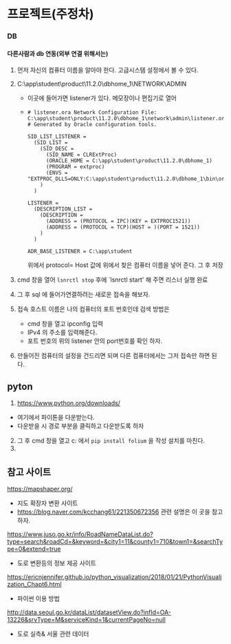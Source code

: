 # 프로젝트(주정차)

### DB 

#### 다른사람과 db 연동(외부 연결 위해서는)

1. 먼저 자신의 컴퓨터 이름을 알아야 한다. 고급시스템 설정에서 볼 수 있다.

2. C:\app\student\product\11.2.0\dbhome_1\NETWORK\ADMIN

   - 이곳에 들어가면 listener가 있다. 메모장이나 편집기로 열어

   - ```
     # listener.ora Network Configuration File: C:\app\student\product\11.2.0\dbhome_1\network\admin\listener.ora
     # Generated by Oracle configuration tools.
     
     SID_LIST_LISTENER =
       (SID_LIST =
         (SID_DESC =
           (SID_NAME = CLRExtProc)
           (ORACLE_HOME = C:\app\student\product\11.2.0\dbhome_1)
           (PROGRAM = extproc)
           (ENVS = "EXTPROC_DLLS=ONLY:C:\app\student\product\11.2.0\dbhome_1\bin\oraclr11.dll")
         )
       )
     
     LISTENER =
       (DESCRIPTION_LIST =
         (DESCRIPTION =
           (ADDRESS = (PROTOCOL = IPC)(KEY = EXTPROC1521))
           (ADDRESS = (PROTOCOL = TCP)(HOST = )(PORT = 1521))
         )
       )
     
     ADR_BASE_LISTENER = C:\app\student
     ```

     위에서 protocol= Host 값에 위에서 찾은 컴퓨터 이름을 넣어 준다. 그 후 저장

3. cmd 창을 열어 `lsnrctl stop` 후에 `lsnrctl start' 해 주면 리스너 실행 완료

4. 그 후 sql 에 들어가연결하려는 새로운 접속을 해보자. 

5. 접속 호스트 이름은 나의 컴퓨터의 포트 번호인데 검색 방법은

   - cmd 창을 열고 ipconfig 입력
   - IPv4 의 주소를 입력해준다. 
   - 포트 번호의 위의 listener 안의 port번호를 확인 하자.

6. 만들어진 컴퓨터의 설정을 건드리면 되며 다른 컴퓨터에서는 그저 접속만 하면 된다.



## pyton

1. https://www.python.org/downloads/

- 여기에서 파이톤을 다운받는다. 
- 다운받을  시 경로 부분을 클릭하고 다운받도록 하자

2. 그 후 cmd 창을 열고 c: 에서 `pip install folium`  을 작성 설치를 마친다.
3. 



## 참고 사이트

https://mapshaper.org/

- 지도 확장자 변환 사이트
- https://blog.naver.com/kcchang61/221350672356 관련 설명은 이 곳을 참고하자.

https://www.juso.go.kr/info/RoadNameDataList.do?type=search&roadCd=&keyword=&city1=11&county1=710&town1=&searchType=0&extend=true

- 도로 변환등의 정보 제공 사이트

https://ericnjennifer.github.io/python_visualization/2018/01/21/PythonVisualization_Chapt6.html

- 파이썬 이용 방법

http://data.seoul.go.kr/dataList/datasetView.do?infId=OA-13226&srvType=M&serviceKind=1&currentPageNo=null

- 도로 실측& 서울 관련 데이터

